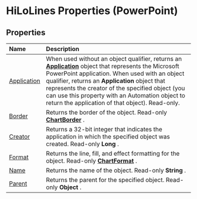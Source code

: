 
# HiLoLines Properties (PowerPoint)

## Properties



|**Name**|**Description**|
|:-----|:-----|
|[Application](2bd2d916-2d2b-bd66-04e1-f04f1e28fed9.md)|When used without an object qualifier, returns an  **[Application](978c2b99-4271-b953-4283-73b5f3d96f41.md)** object that represents the Microsoft PowerPoint application. When used with an object qualifier, returns an **Application** object that represents the creator of the specified object (you can use this property with an Automation object to return the application of that object). Read-only.|
|[Border](a314b453-78ac-b3a6-6bab-55d52f1c5191.md)|Returns the border of the object. Read-only  **[ChartBorder](fd651a9a-4068-9a9b-f605-9228da5e6183.md)** .|
|[Creator](e5a3633b-b4c7-40f7-a957-d19276f1e261.md)|Returns a 32-bit integer that indicates the application in which the specified object was created. Read-only  **Long** .|
|[Format](a806617f-f581-df00-4351-4bd1abf96592.md)|Returns the line, fill, and effect formatting for the object. Read-only  **[ChartFormat](bba095c6-2abf-eb14-10d4-35686c06941c.md)** .|
|[Name](90ddd817-bf54-d035-91c8-95ab89f3d4c3.md)|Returns the name of the object. Read-only  **String** .|
|[Parent](9c8643fe-0a03-c08a-95f2-e76561845db6.md)|Returns the parent for the specified object. Read-only  **Object** .|
